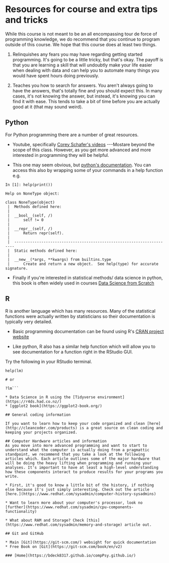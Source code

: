 # Resources for course and extra tips and tricks

While this course is not meant to be an all encompassing tour de force of programming knowledge, we do recommend that you continue to program outside of this course. We hope that this course does at least two things. 


1. Relinquishes any fears you may have regarding getting started programming. It's going to be a little tricky, but that's okay. The payoff is that you are learning a skill that will undoubtly make your life easier when dealing with data and can help you to automate many things you would have spent hours doing previously.

2. Teaches you how to search for answers. You aren't always going to have the answers, that's totally fine and you should expect this. In many cases, it's not knowing the answer, but instead, it's knowing you can find it with ease. This tends to take a bit of time before you are actually good at it (that may sound weird).


## Python
For Python programming there are a number of great resources. 
* Youtube, specifically [Corey Schafer's videos](https://www.youtube.com/c/Coreyms/featured) ---Mostare beyond the scope of this class. However, as you get more advanced and more interested in programming they will be helpful.

* This one may seem obvious, but [python's documentation](https://docs.python.org/3/). You can access this also by wrapping some of your commands in a help function
 e.g.
 
``` 
In [1]: help(print())

Help on NoneType object:

class NoneType(object)
 |  Methods defined here:
 |
 |  __bool__(self, /)
 |      self != 0
 |
 |  __repr__(self, /)
 |      Return repr(self).
 |
 |  ----------------------------------------------------------------------
 |  Static methods defined here:
 |
 |  __new__(*args, **kwargs) from builtins.type
 |      Create and return a new object.  See help(type) for accurate signature.
 ```



* Finally if you're interested in statistical methods/ data science in python, this book is often widely used in courses [Data Science from Scratch](https://www.oreilly.com/library/view/data-science-from/9781492041122/)



## R
R is another language which has many resources. Many of the statistical functions were actually written by statisticians so their documentation is typically very detailed. 
* Basic programming documentation can be found using R's [CRAN project website](https://cran.r-project.org/other-docs.html)

* Like python, R also has a similar help function which will allow you to see documentation for a function right in the RStudio GUI.

Try the following in your RStudio terminal.
```
help(lm)

# or 

?lm```

* Data Science in R using the [Tidyverse environment](https://r4ds.had.co.nz/)
* [ggplot2 book](https://ggplot2-book.org/)

## General coding information

If you want to learn how to keep your code organized and clean [here](http://cleancoder.com/products) is a great source on clean coding and keeping your projects organized. 

## Computer Hardware articles and information
As you move into more advanced programming and want to start to understand what the computer is actually doing from a pragmattic standpoint, we recommend that you take a look at the following articles which. Each article outlines some of the major hardware that will be doing the heavy lifting when programming and running your analyses. It's important to have at least a high-level understanding how these components interact to produce results for your programs you write.

* First, it's good to know a little bit of the history, if nothing else because it's just simply interesting. Check out the article [here.](https://www.redhat.com/sysadmin/computer-history-sysadmins)

* Want to learn more about your computer's processor, look no [further](https://www.redhat.com/sysadmin/cpu-components-functionality)

* What about RAM and Storage? Check [this](https://www.redhat.com/sysadmin/memory-and-storage) article out.

## Git and GitHub

* Main [Git](https://git-scm.com/) websight for quick documentation
* Free Book on [Git](https://git-scm.com/book/en/v2)

### [Home](https://bdeck8317.github.io/compPsy.github.io/)
